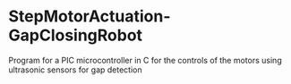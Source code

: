# StepMotorActuation-GapClosingRobot
Program for a PIC microcontroller in C for the controls of the motors using ultrasonic sensors for gap detection
